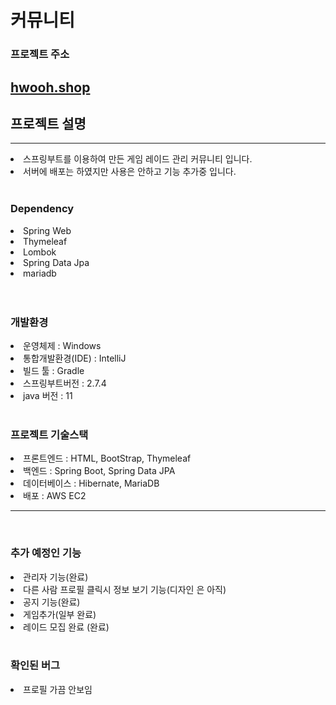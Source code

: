 # 커뮤니티
### 프로젝트 주소
## [hwooh.shop](http://hwooh.shop:8088)

<h2>프로젝트 설명</h2>
<hr>
<li>스프링부트를 이용하여 만든 게임 레이드 관리 커뮤니티 입니다.</li>
<li>서버에 배포는 하였지만 사용은 안하고 기능 추가중 입니다.</li>


<br>
<h3>Dependency</h3>
<li>Spring Web</li>
<li>Thymeleaf</li>
<li>Lombok</li>
<li>Spring Data Jpa</li>
<li>mariadb</li>
<br><br>
<h3>개발환경</h3>
<li>운영체제 : Windows</li>
<li>통합개발환경(IDE) : IntelliJ</li>
<li>빌드 툴 : Gradle</li>
<li>스프링부트버전 : 2.7.4</li>
<li>java 버전 : 11</li>
<br>

<h3>프로젝트 기술스택</h3>
<li>프론트엔드 : HTML, BootStrap, Thymeleaf</li>
<li>백엔드 : Spring Boot, Spring Data JPA</li>
<li>데이터베이스 : Hibernate, MariaDB</li>
<li>배포 : AWS EC2</li>
<hr>

<br>
<h3>추가 예정인 기능</h3>
<li>관리자 기능(완료)</li>
<li>다른 사람 프로필 클릭시 정보 보기 기능(디자인 은 아직)</li>
<li>공지 기능(완료)</li>
<li>게임추가(일부 완료)</li>
<li>레이드 모집 완료 (완료)</li>
<br>
<h3>확인된 버그</h3>
<li>프로필 가끔 안보임</li>





